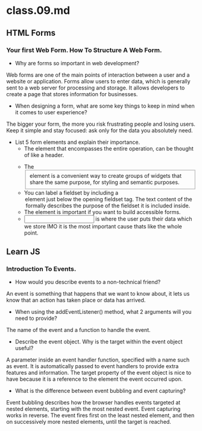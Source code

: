 # class.09.md

## HTML Forms
### Your first Web Form. How To Structure A Web Form.

- Why are forms so important in web development?

Web forms are one of the main points of interaction between a user and a website or application. Forms allow users to enter data, which is generally sent to a web server for processing and storage. It allows developers to create a page that stores information for businesses.

- When designing a form, what are some key things to keep in mind when it comes to user experience?

The bigger your form, the more you risk frustrating people and losing users. Keep it simple and stay focused: ask only for the data you absolutely need.

- List 5 form elements and explain their importance.
  - <Form> The element that encompasses the entire operation, can be thought of like a header.
  - The <fieldset> element is a convenient way to create groups of widgets that share the same purpose, for styling and semantic purposes. 
  - You can label a fieldset by including a <legend> element just below the opening fieldset tag. The text content of the <legend> formally describes the purpose of the fieldset it is included inside.
  - The <label> element is important if you want to build accessible forms.
  - <input> is where the user puts their data which we store IMO it is the most important cause thats like the whole point.

## Learn JS
### Introduction To Events.

- How would you describe events to a non-technical friend?

An event is something that happens that we want to know about, it lets us know that an action has taken place or data has arrived.

- When using the addEventListener() method, what 2 arguments will you need to provide?

The name of the event and a function to handle the event.

- Describe the event object. Why is the target within the event object useful?

A parameter inside an event handler function, specified with a name such as event. It is automatically passed to event handlers to provide extra features and information. The target property of the event object is nice to have because it is a reference to the element the event occurred upon.

- What is the difference between event bubbling and event capturing?
  
Event bubbling describes how the browser handles events targeted at nested elements, starting with the most nested event. Event capturing works in reverse. The event fires first on the least nested element, and then on successively more nested elements, until the target is reached.
